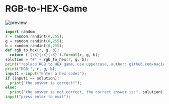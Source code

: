 # RGB-to-HEX-Game
![preview](https://raw.githubusercontent.com/maciekkoks/RGB-to-HEX-Game/main/preview.png)
```py
import random
r = random.randint(0,255);
g = random.randint(0,255);
b = random.randint(0,255);
def rgb_to_hex(r, g, b):
  return ('{:X}{:X}{:X}').format(r, g, b);
solution = "#" + rgb_to_hex(r, g, b);
print("replace RGB to HEX game, use uppercase, author: github.com/maciekkoks");
print("RGB:", r, g, b);
input1 = input("Enter a hex code:");
if (input1 == solution): 
  print("the answer is correct!");
else: 
  print("the answer is not correct, the correct answer is:", solution);
input("press enter to exit");
```
